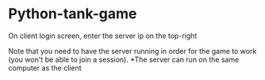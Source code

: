 # Python-tank-game
On client login screen, enter the server ip on the top-right

Note that you need to have the server running in order for the game to work (you won't be able to join a session).
*The server can run on the same computer as the client

